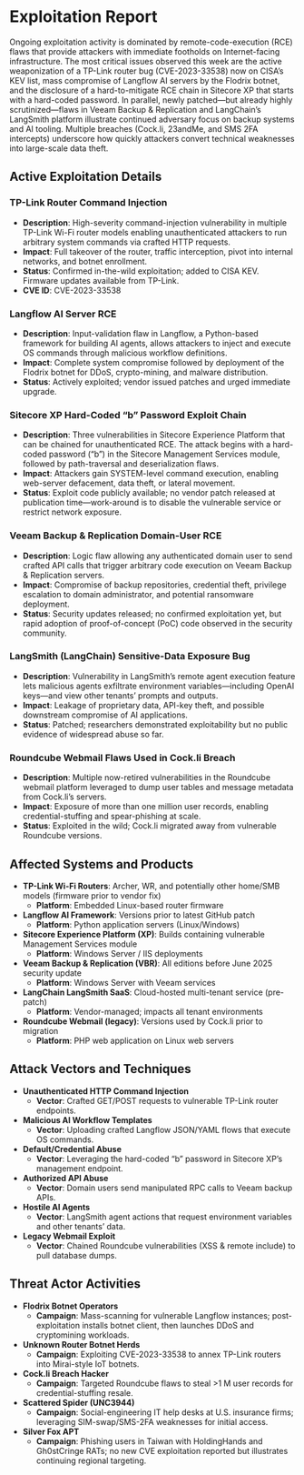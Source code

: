 # Exploitation Report

Ongoing exploitation activity is dominated by remote-code-execution (RCE) flaws that provide attackers with immediate footholds on Internet-facing infrastructure. The most critical issues observed this week are the active weaponization of a TP-Link router bug (CVE-2023-33538) now on CISA’s KEV list, mass compromise of Langflow AI servers by the Flodrix botnet, and the disclosure of a hard-to-mitigate RCE chain in Sitecore XP that starts with a hard-coded password. In parallel, newly patched—but already highly scrutinized—flaws in Veeam Backup & Replication and LangChain’s LangSmith platform illustrate continued adversary focus on backup systems and AI tooling. Multiple breaches (Cock.li, 23andMe, and SMS 2FA intercepts) underscore how quickly attackers convert technical weaknesses into large-scale data theft.

## Active Exploitation Details

### TP-Link Router Command Injection
- **Description**: High-severity command-injection vulnerability in multiple TP-Link Wi-Fi router models enabling unauthenticated attackers to run arbitrary system commands via crafted HTTP requests.  
- **Impact**: Full takeover of the router, traffic interception, pivot into internal networks, and botnet enrollment.  
- **Status**: Confirmed in-the-wild exploitation; added to CISA KEV. Firmware updates available from TP-Link.  
- **CVE ID**: CVE-2023-33538  

### Langflow AI Server RCE
- **Description**: Input-validation flaw in Langflow, a Python-based framework for building AI agents, allows attackers to inject and execute OS commands through malicious workflow definitions.  
- **Impact**: Complete system compromise followed by deployment of the Flodrix botnet for DDoS, crypto-mining, and malware distribution.  
- **Status**: Actively exploited; vendor issued patches and urged immediate upgrade.  

### Sitecore XP Hard-Coded “b” Password Exploit Chain
- **Description**: Three vulnerabilities in Sitecore Experience Platform that can be chained for unauthenticated RCE. The attack begins with a hard-coded password (“b”) in the Sitecore Management Services module, followed by path-traversal and deserialization flaws.  
- **Impact**: Attackers gain SYSTEM-level command execution, enabling web-server defacement, data theft, or lateral movement.  
- **Status**: Exploit code publicly available; no vendor patch released at publication time—work-around is to disable the vulnerable service or restrict network exposure.  

### Veeam Backup & Replication Domain-User RCE
- **Description**: Logic flaw allowing any authenticated domain user to send crafted API calls that trigger arbitrary code execution on Veeam Backup & Replication servers.  
- **Impact**: Compromise of backup repositories, credential theft, privilege escalation to domain administrator, and potential ransomware deployment.  
- **Status**: Security updates released; no confirmed exploitation yet, but rapid adoption of proof-of-concept (PoC) code observed in the security community.  

### LangSmith (LangChain) Sensitive-Data Exposure Bug
- **Description**: Vulnerability in LangSmith’s remote agent execution feature lets malicious agents exfiltrate environment variables—including OpenAI keys—and view other tenants’ prompts and outputs.  
- **Impact**: Leakage of proprietary data, API-key theft, and possible downstream compromise of AI applications.  
- **Status**: Patched; researchers demonstrated exploitability but no public evidence of widespread abuse so far.  

### Roundcube Webmail Flaws Used in Cock.li Breach
- **Description**: Multiple now-retired vulnerabilities in the Roundcube webmail platform leveraged to dump user tables and message metadata from Cock.li’s servers.  
- **Impact**: Exposure of more than one million user records, enabling credential-stuffing and spear-phishing at scale.  
- **Status**: Exploited in the wild; Cock.li migrated away from vulnerable Roundcube versions.  

## Affected Systems and Products

- **TP-Link Wi-Fi Routers**: Archer, WR, and potentially other home/SMB models (firmware prior to vendor fix)  
  - **Platform**: Embedded Linux-based router firmware  
- **Langflow AI Framework**: Versions prior to latest GitHub patch  
  - **Platform**: Python application servers (Linux/Windows)  
- **Sitecore Experience Platform (XP)**: Builds containing vulnerable Management Services module  
  - **Platform**: Windows Server / IIS deployments  
- **Veeam Backup & Replication (VBR)**: All editions before June 2025 security update  
  - **Platform**: Windows Server with Veeam services  
- **LangChain LangSmith SaaS**: Cloud-hosted multi-tenant service (pre-patch)  
  - **Platform**: Vendor-managed; impacts all tenant environments  
- **Roundcube Webmail (legacy)**: Versions used by Cock.li prior to migration  
  - **Platform**: PHP web application on Linux web servers  

## Attack Vectors and Techniques

- **Unauthenticated HTTP Command Injection**  
  - **Vector**: Crafted GET/POST requests to vulnerable TP-Link router endpoints.  
- **Malicious AI Workflow Templates**  
  - **Vector**: Uploading crafted Langflow JSON/YAML flows that execute OS commands.  
- **Default/Credential Abuse**  
  - **Vector**: Leveraging the hard-coded “b” password in Sitecore XP’s management endpoint.  
- **Authorized API Abuse**  
  - **Vector**: Domain users send manipulated RPC calls to Veeam backup APIs.  
- **Hostile AI Agents**  
  - **Vector**: LangSmith agent actions that request environment variables and other tenants’ data.  
- **Legacy Webmail Exploit**  
  - **Vector**: Chained Roundcube vulnerabilities (XSS & remote include) to pull database dumps.  

## Threat Actor Activities

- **Flodrix Botnet Operators**  
  - **Campaign**: Mass-scanning for vulnerable Langflow instances; post-exploitation installs botnet client, then launches DDoS and cryptomining workloads.  
- **Unknown Router Botnet Herds**  
  - **Campaign**: Exploiting CVE-2023-33538 to annex TP-Link routers into Mirai-style IoT botnets.  
- **Cock.li Breach Hacker**  
  - **Campaign**: Targeted Roundcube flaws to steal >1 M user records for credential-stuffing resale.  
- **Scattered Spider (UNC3944)**  
  - **Campaign**: Social-engineering IT help desks at U.S. insurance firms; leveraging SIM-swap/SMS-2FA weaknesses for initial access.  
- **Silver Fox APT**  
  - **Campaign**: Phishing users in Taiwan with HoldingHands and Gh0stCringe RATs; no new CVE exploitation reported but illustrates continuing regional targeting.  

